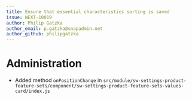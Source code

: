 ```yaml
---
title: Ensure that essential characteristics sorting is saved
issue: NEXT-10019
author: Philip Gatzka
author_email: p.gatzka@snapadmin.net 
author_github: philipgatzka
---
```

# Administration
*  Added method `onPositionChange` in `src/module/sw-settings-product-feature-sets/component/sw-settings-product-feature-sets-values-card/index.js`
